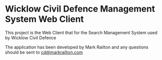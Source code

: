 # Wicklow Civil Defence Management System Web Client

This project is the Web Client that for the Search Management System used by Wicklow Civil Defence

The application has been developed by Mark Railton and any questions should be sent to cd@markrailton.com
